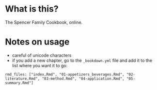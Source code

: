 # What is this?

The Spencer Family Cookbook, online.

# Notes on usage

- careful of unicode characters
- if you add a new chapter, go to the `_bookdown.yml` file and add it to the list where you want it to go:

```
rmd_files: ["index.Rmd", "01-appetizers_beverages.Rmd", "02-literature.Rmd", "03-method.Rmd", "04-application.Rmd", "05-summary.Rmd"]
```

